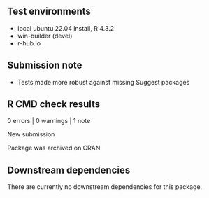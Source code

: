 ## Test environments
* local ubuntu 22.04 install, R 4.3.2
* win-builder (devel)
* r-hub.io

## Submission note

* Tests made more robust against missing Suggest packages

## R CMD check results

0 errors | 0 warnings | 1 note

New submission

Package was archived on CRAN

## Downstream dependencies

There are currently no downstream dependencies for this package.

